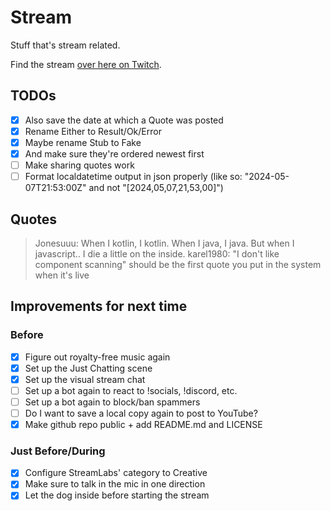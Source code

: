 # Stream
Stuff that's stream related.

Find the stream [over here on Twitch](https://twitch.tv/livecodingwithsch3lp).

## TODOs

* [x] Also save the date at which a Quote was posted
* [x] Rename Either to Result/Ok/Error
* [x] Maybe rename Stub to Fake
* [x] And make sure they're ordered newest first
* [ ] Make sharing quotes work
* [ ] Format localdatetime output in json properly (like so: "2024-05-07T21:53:00Z" and not "[2024,05,07,21,53,00]")

## Quotes

> Jonesuuu: When I kotlin, I kotlin. When I java, I java. But when I javascript.. I die a little on the inside.
> karel1980: "I don't like component scanning" should be the first quote you put in the system when it's live

 
## Improvements for next time
### Before
* [x] Figure out royalty-free music again
* [x] Set up the Just Chatting scene
* [x] Set up the visual stream chat
* [ ] Set up a bot again to react to !socials, !discord, etc.
* [ ] Set up a bot again to block/ban spammers
* [ ] Do I want to save a local copy again to post to YouTube?
* [x] Make github repo public + add README.md and LICENSE

### Just Before/During
* [x] Configure StreamLabs' category to Creative 
* [x] Make sure to talk in the mic in one direction
* [x] Let the dog inside before starting the stream
